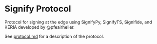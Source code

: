 # Signify Protocol

Protocol for signing at the edge using SignifyPy, SignifyTS, Signifide, and KERIA developed by @pfeairheller.

See [protocol.md](protocol.md) for a description of the protocol.
